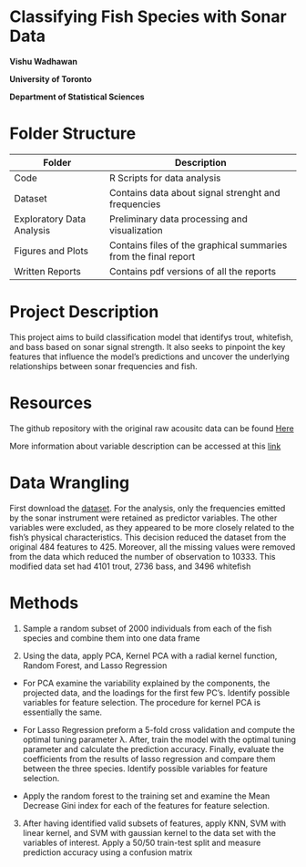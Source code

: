 # Classifying Fish Species with Sonar Data

**Vishu Wadhawan**

**University of Toronto**


**Department of Statistical Sciences**


# Folder Structure
| Folder          | Description | 
|----------------|----------|
| Code  | R Scripts for data analysis      | 
| Dataset |  Contains data about signal strenght and frequencies   |
| Exploratory Data Analysis | Preliminary data processing and visualization      | 
| Figures and Plots         | Contains files of the graphical summaries from the final report    | 
| Written Reports | Contains pdf versions of all the reports |


# Project Description

This project aims to build classification model that identifys trout, whitefish, and bass based on sonar signal strength. It also seeks to pinpoint the key features that influence the model’s predictions and uncover the underlying relationships between sonar frequencies and fish. 



# Resources

The github repository with the original raw acousitc data can be found [Here](https://github.com/WidebandPingFest/FishTetherExperiment)

More information about variable description can be accessed at this [link](https://support.echoview.com/WebHelp/_Introduction/About_Echoview.htm)

# Data Wrangling
First download the [dataset](https://github.com/vishu-wadhawan/fish_classification/blob/main/Dataset/processed_AnalysisData.csv). For the analysis, only the frequencies emitted by the sonar instrument were retained as
predictor variables. The other variables were excluded, as they appeared to be more closely
related to the fish’s physical characteristics. This decision reduced
the dataset from the original 484 features to 425. Moreover, all the missing values were
removed from the data which reduced the number of observation to 10333. This modified
data set had 4101 trout, 2736 bass, and 3496 whitefish

# Methods

1) Sample a random subset of 2000 individuals from each of the fish species and combine
them into one data frame

3) Using the data, apply PCA, Kernel PCA with a radial kernel function, Random Forest,
and Lasso Regression


 - For PCA examine the variability explained by the components, the projected data,
and the loadings for the first few PC’s. Identify possible variables for feature selection.
The procedure for kernel PCA is essentially the same.

-  For Lasso Regression preform a 5-fold cross validation and compute the optimal tuning
parameter λ. After, train the model with the optimal tuning parameter and calculate
the prediction accuracy. Finally, evaluate the coefficients from the results of lasso
regression and compare them between the three species. Identify possible variables for
feature selection.

-  Apply the random forest to the training set and examine the Mean Decrease Gini index
for each of the features for feature selection.

3) After having identified valid subsets of features, apply KNN, SVM with linear kernel,
and SVM with gaussian kernel to the data set with the variables of interest. Apply a 50/50
train-test split and measure prediction accuracy using a confusion matrix
